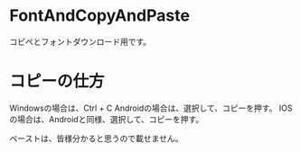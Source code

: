 # FontAndCopyAndPaste
コピペとフォントダウンロード用です。
# コピーの仕方
Windowsの場合は、Ctrl + C
Androidの場合は、選択して、コピーを押す。
IOSの場合は、Androidと同様、選択して、コピーを押す。

ペーストは、皆様分かると思うので載せません。
